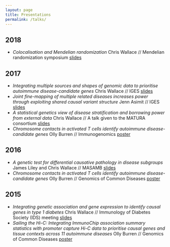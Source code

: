 ```yaml
---
layout: page
title: Presentations
permalink: /talks/
---
```


## 2018
- *Colocalisation and Mendelian randomization* Chris Wallace // Mendelian randomization symposium <a href="https://doi.org/10.6084/m9.figshare.6047072" class="pure-button">slides</a>

## 2017

- *Integrating multiple sources and shapes of genomic data to prioritise autoimmune disease-candidate genes* Chris Wallace // IGES <a href="https://ndownloader.figshare.com/files/9289894" class="pure-button">slides</a>
- *Joint fine-mapping of multiple  related diseases increases  power through exploiting  shared causal variant structure*  Jenn Asimit // IGES <a href="https://doi.org/10.6084/m9.figshare.5396836" class="pure-button">slides</a>
- *A statistical genetics view of disease stratification and borrowing power from external data* Chris Wallace // A talk given to the MATURA consortium <a href="https://ndownloader.figshare.com/files/8297507" class="pure-button">slides</a>
- *Chromosome contacts in activated T cells identify autoimmune disease-candidate genes* Olly Burren // Immunogenomics <a href="https://github.com/ollyburren/ollyburren.github.io/raw/master/resources/burren_immunogenomics_2017.pdf" class="pure-button">poster</a>



## 2016

- *A genetic test for differential causative pathology in disease subgroups* James Liley and Chris Wallace // MASAMB <a href="https://ndownloader.figshare.com/files/6294804" class="pure-button">slides</a>
- *Chromosome contacts in activated T cells identify autoimmune disease-candidate genes* Olly Burren // Genomics of Common Diseases <a href="https://github.com/ollyburren/ollyburren.github.io/raw/master/resources/burren_gcd_2016.pdf" class="pure-button">poster</a>



## 2015

- *Integrating genetic association and gene expression to identify causal genes in type 1 diabetes* Chris Wallace // Immunology of Diabetes Society (IDS) meeting <a href="https://ndownloader.figshare.com/files/2038598" class="pure-button">slides</a>
- *Sailing the Hi-C: Integrating ImmunoChip association summary statistics with promoter capture Hi-C data to prioritise causal genes and tissue contexts across 11 autoimmune diseases* Olly Burren // Genomics of Common Diseases <a href="https://github.com/ollyburren/ollyburren.github.io/raw/master/resources/BURREN_GCD2015.pdf" class="pure-button">poster</a>


